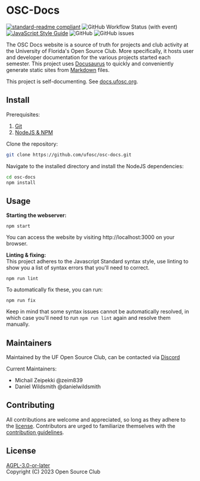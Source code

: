 # OSC-Docs
[![standard-readme compliant](https://img.shields.io/badge/readme%20style-standard-brightgreen.svg?style=flat-square)](https://github.com/RichardLitt/standard-readme) ![GitHub Workflow Status (with event)](https://img.shields.io/github/actions/workflow/status/ufosc/osc-docs/node.js.yml) [![JavaScript Style Guide](https://img.shields.io/badge/code_style-standard-brightgreen.svg)](https://standardjs.com) ![GitHub](https://img.shields.io/github/license/ufosc/osc-docs) ![GitHub issues](https://img.shields.io/github/issues/ufosc/osc-docs)

The OSC Docs website is a source of truth for projects and club activity at the University of Florida's Open Source Club. More specifically, it hosts user and developer documentation for the various projects started each semester. This project uses [Docusaurus](https://docusaurus.io/) to quickly and conveniently generate static sites from [Markdown](https://www.markdownguide.org/basic-syntax/) files.

This project is self-documenting. See [docs.ufosc.org](https://docs.ufosc.org).

## Install

Prerequisites:
1. [Git](https://git-scm.com/downloads)
2. [NodeJS & NPM](https://nodejs.org/)

Clone the repository:
```bash
git clone https://github.com/ufosc/osc-docs.git
```

Navigate to the installed directory and install the NodeJS dependencies:
```bash
cd osc-docs
npm install
```

## Usage

<b>Starting the webserver:</b>
```
npm start
```
You can access the website by visiting http://localhost:3000 on your browser.

<b>Linting & fixing:</b>
<br/>
This project adheres to the Javascript Standard syntax style, use linting to show you a list of syntax errors that you'll need to correct.
```
npm run lint
```
To automatically fix these, you can run:
```
npm run fix
```
Keep in mind that some syntax issues cannot be automatically resolved, in which case you'll need to run `npm run lint` again and resolve them manually.

## Maintainers
Maintained by the UF Open Source Club, can be contacted via [Discord](https://discord.gg/j9g5dqSVD8)

Current Maintainers:
- Michail Zeipekki @zeim839
- Daniel Wildsmith @danielwildsmith

## Contributing
All contributions are welcome and appreciated, so long as they adhere to the [license](#license). Contributors are urged to familiarize themselves with the [contribution guidelines](CONTRIBUTING.md).

## License
[AGPL-3.0-or-later](LICENSE.md) <br/>
Copyright (C) 2023 Open Source Club
